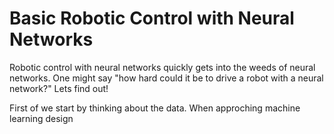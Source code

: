 # Basic Robotic Control with Neural Networks

Robotic control with neural networks quickly gets into the weeds of neural networks. One might say "how hard could it be to drive a robot with a neural network?" Lets find out!

First of we start by thinking about the data. When approching machine learning design 

